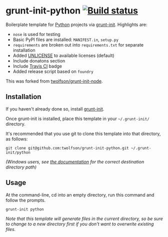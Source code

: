 # grunt-init-python [![Build status](https://travis-ci.org/twolfson/grunt-init-python.svg?branch=master)](https://travis-ci.org/twolfson/grunt-init-python)

Boilerplate template for [Python][] projects via [grunt-init][]. Highlights are:

- `nose` is used for testing
- Basic PyPI files are installed: `MANIFEST.in`, `setup.py`
- `requirements` are broken out into `requirements.txt` for separate installation
- Added [UNLICENSE][unlicense-site] to available licenses (default)
- Include donatons section
- Include [Travis CI][] badge
- Added release script based on `foundry`

This was forked from [twolfson/grunt-init-node][].

[Python]: http://www.python.org/
[grunt-init]: http://gruntjs.com/project-scaffolding
[unlicense-site]: http://unlicense.org/
[Travis CI]: https://travis-ci.org/
[twolfson/grunt-init-node]: https://github.com/twolfson/grunt-init-node

## Installation
If you haven't already done so, install [grunt-init][].

Once grunt-init is installed, place this template in your `~/.grunt-init/` directory.

It's recommended that you use git to clone this template into that directory, as follows:

```
git clone git@github.com:twolfson/grunt-init-python.git ~/.grunt-init/python
```

_(Windows users, see [the documentation][grunt-init] for the correct destination directory path)_

## Usage

At the command-line, cd into an empty directory, run this command and follow the prompts.

```
grunt-init python
```

_Note that this template will generate files in the current directory, so be sure to change to a new directory first if you don't want to overwrite existing files._
